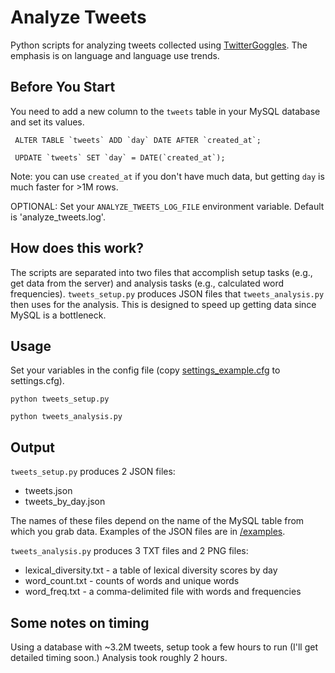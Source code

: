 Analyze Tweets 
==============

Python scripts for analyzing tweets collected using
[TwitterGoggles](https://github.com/pmaconi/TwitterGoggles). The emphasis is
on language and language use trends.

## Before You Start 

You need to add a new column to the `tweets` table in your
MySQL database and set its values.

``` ALTER TABLE `tweets` ADD `day` DATE AFTER `created_at`;```

``` UPDATE `tweets` SET `day` = DATE(`created_at`);```

Note: you can use `created_at` if you don't have much data, but getting `day`
is much faster for >1M rows.

OPTIONAL: Set your ```ANALYZE_TWEETS_LOG_FILE``` environment variable. Default is 'analyze_tweets.log'.

## How does this work?

The scripts are separated into two files that accomplish setup tasks (e.g.,
get data from the server) and analysis tasks (e.g., calculated word
frequencies). ```tweets_setup.py``` produces JSON files that
```tweets_analysis.py``` then uses for the analysis. This is designed to speed
up getting data since MySQL is a bottleneck.

## Usage 

Set your variables in the config file (copy [settings_example.cfg](settings_example.cfg) to
settings.cfg).

```python tweets_setup.py```

```python tweets_analysis.py```

## Output

```tweets_setup.py``` produces 2 JSON files:
- tweets.json
- tweets_by_day.json

The names of these files depend on the name of the MySQL table from which you grab data. Examples of the JSON files are in [/examples](examples).

```tweets_analysis.py``` produces 3 TXT files and 2 PNG files:
- lexical_diversity.txt - a table of lexical diversity scores by day
- word_count.txt - counts of words and unique words
- word_freq.txt - a comma-delimited file with words and frequencies

## Some notes on timing
Using a database with ~3.2M tweets, setup took a few hours to run (I'll get detailed timing soon.) Analysis took roughly 2 hours.
